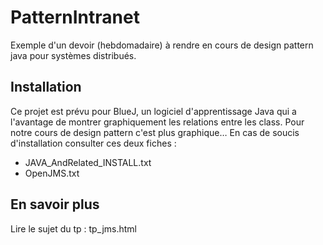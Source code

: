 # PatternIntranet
Exemple d'un devoir (hebdomadaire) à rendre en cours de design pattern java pour systèmes distribués.

## Installation
Ce projet est prévu pour BlueJ, un logiciel d'apprentissage Java qui a l'avantage de montrer graphiquement les relations entre les class. Pour notre cours de design pattern c'est plus graphique…
En cas de soucis d'installation consulter ces deux fiches :
+ JAVA_AndRelated_INSTALL.txt 
+ OpenJMS.txt

## En savoir plus 
Lire le sujet du tp : tp_jms.html

